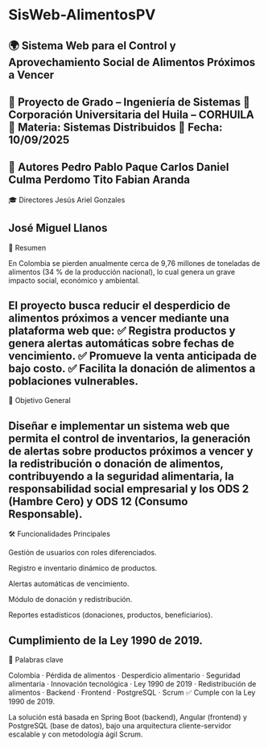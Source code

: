 # SisWeb-AlimentosPV
🌍 Sistema Web para el Control y Aprovechamiento Social de Alimentos Próximos a Vencer
------------------------------------------------------------------------------------------
📌 Proyecto de Grado – Ingeniería de Sistemas
📌 Corporación Universitaria del Huila – CORHUILA
📌 Materia: Sistemas Distribuidos
📌 Fecha: 10/09/2025
------------------------------------------------------------------------------------------
👥 Autores
Pedro Pablo Paque
Carlos Daniel Culma Perdomo
Tito Fabian Aranda 
-------------------------------------------------------------------------------------------
🎓 Directores
Jesús Ariel Gonzales

José Miguel Llanos
-------------------------------------------------------------------------------------------
📖 Resumen

En Colombia se pierden anualmente cerca de 9,76 millones de toneladas de alimentos (34 % de la producción nacional), lo cual genera un grave impacto social, económico y ambiental.

El proyecto busca reducir el desperdicio de alimentos próximos a vencer mediante una plataforma web que:
✅ Registra productos y genera alertas automáticas sobre fechas de vencimiento.
✅ Promueve la venta anticipada de bajo costo.
✅ Facilita la donación de alimentos a poblaciones vulnerables.
-------------------------------------------------------------------------------------------
🎯 Objetivo General

Diseñar e implementar un sistema web que permita el control de inventarios, la generación de alertas sobre productos próximos a vencer y la redistribución o donación de alimentos, contribuyendo a la seguridad alimentaria, la responsabilidad social empresarial y los ODS 2 (Hambre Cero) y ODS 12 (Consumo Responsable).
-------------------------------------------------------------------------------------------
🛠️ Funcionalidades Principales

Gestión de usuarios con roles diferenciados.

Registro e inventario dinámico de productos.

Alertas automáticas de vencimiento.

Módulo de donación y redistribución.

Reportes estadísticos (donaciones, productos, beneficiarios).

Cumplimiento de la Ley 1990 de 2019.
-------------------------------------------------------------------------------------------
🔑 Palabras clave

Colombia · Pérdida de alimentos · Desperdicio alimentario · Seguridad alimentaria · Innovación tecnológica · Ley 1990 de 2019 · Redistribución de alimentos · Backend · Frontend · PostgreSQL · Scrum
✅ Cumple con la Ley 1990 de 2019.

La solución está basada en Spring Boot (backend), Angular (frontend) y PostgreSQL (base de datos), bajo una arquitectura cliente-servidor escalable y con metodología ágil Scrum.
